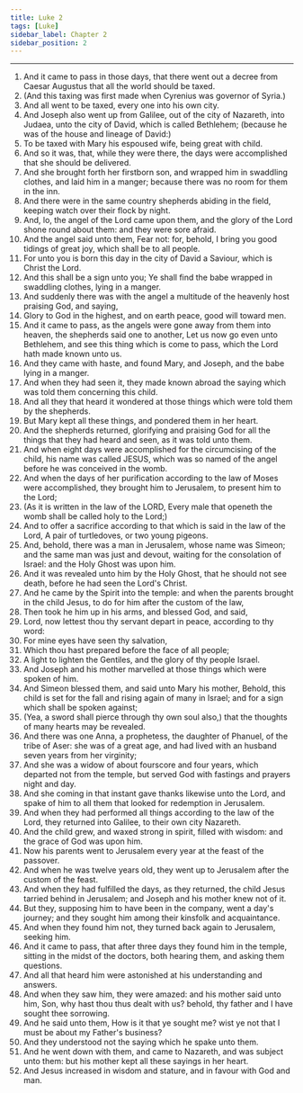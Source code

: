 ```yaml
---
title: Luke 2
tags: [Luke]
sidebar_label: Chapter 2
sidebar_position: 2
---
```


---
1. And it came to pass in those days, that there went out a decree from Caesar Augustus that all the world should be taxed.
2. (And this taxing was first made when Cyrenius was governor of Syria.)
3. And all went to be taxed, every one into his own city.
4. And Joseph also went up from Galilee, out of the city of Nazareth, into Judaea, unto the city of David, which is called Bethlehem; (because he was of the house and lineage of David:)
5. To be taxed with Mary his espoused wife, being great with child.
6. And so it was, that, while they were there, the days were accomplished that she should be delivered.
7. And she brought forth her firstborn son, and wrapped him in swaddling clothes, and laid him in a manger; because there was no room for them in the inn.
8. And there were in the same country shepherds abiding in the field, keeping watch over their flock by night.
9. And, lo, the angel of the Lord came upon them, and the glory of the Lord shone round about them: and they were sore afraid.
10. And the angel said unto them, Fear not: for, behold, I bring you good tidings of great joy, which shall be to all people.
11. For unto you is born this day in the city of David a Saviour, which is Christ the Lord.
12. And this shall be a sign unto you; Ye shall find the babe wrapped in swaddling clothes, lying in a manger.
13. And suddenly there was with the angel a multitude of the heavenly host praising God, and saying,
14. Glory to God in the highest, and on earth peace, good will toward men.
15. And it came to pass, as the angels were gone away from them into heaven, the shepherds said one to another, Let us now go even unto Bethlehem, and see this thing which is come to pass, which the Lord hath made known unto us.
16. And they came with haste, and found Mary, and Joseph, and the babe lying in a manger.
17. And when they had seen it, they made known abroad the saying which was told them concerning this child.
18. And all they that heard it wondered at those things which were told them by the shepherds.
19. But Mary kept all these things, and pondered them in her heart.
20. And the shepherds returned, glorifying and praising God for all the things that they had heard and seen, as it was told unto them.
21. And when eight days were accomplished for the circumcising of the child, his name was called JESUS, which was so named of the angel before he was conceived in the womb.
22. And when the days of her purification according to the law of Moses were accomplished, they brought him to Jerusalem, to present him to the Lord;
23. (As it is written in the law of the LORD, Every male that openeth the womb shall be called holy to the Lord;)
24. And to offer a sacrifice according to that which is said in the law of the Lord, A pair of turtledoves, or two young pigeons.
25. And, behold, there was a man in Jerusalem, whose name was Simeon; and the same man was just and devout, waiting for the consolation of Israel: and the Holy Ghost was upon him.
26. And it was revealed unto him by the Holy Ghost, that he should not see death, before he had seen the Lord's Christ.
27. And he came by the Spirit into the temple: and when the parents brought in the child Jesus, to do for him after the custom of the law,
28. Then took he him up in his arms, and blessed God, and said,
29. Lord, now lettest thou thy servant depart in peace, according to thy word:
30. For mine eyes have seen thy salvation,
31. Which thou hast prepared before the face of all people;
32. A light to lighten the Gentiles, and the glory of thy people Israel.
33. And Joseph and his mother marvelled at those things which were spoken of him.
34. And Simeon blessed them, and said unto Mary his mother, Behold, this child is set for the fall and rising again of many in Israel; and for a sign which shall be spoken against;
35. (Yea, a sword shall pierce through thy own soul also,) that the thoughts of many hearts may be revealed.
36. And there was one Anna, a prophetess, the daughter of Phanuel, of the tribe of Aser: she was of a great age, and had lived with an husband seven years from her virginity;
37. And she was a widow of about fourscore and four years, which departed not from the temple, but served God with fastings and prayers night and day.
38. And she coming in that instant gave thanks likewise unto the Lord, and spake of him to all them that looked for redemption in Jerusalem.
39. And when they had performed all things according to the law of the Lord, they returned into Galilee, to their own city Nazareth.
40. And the child grew, and waxed strong in spirit, filled with wisdom: and the grace of God was upon him.
41. Now his parents went to Jerusalem every year at the feast of the passover.
42. And when he was twelve years old, they went up to Jerusalem after the custom of the feast.
43. And when they had fulfilled the days, as they returned, the child Jesus tarried behind in Jerusalem; and Joseph and his mother knew not of it.
44. But they, supposing him to have been in the company, went a day's journey; and they sought him among their kinsfolk and acquaintance.
45. And when they found him not, they turned back again to Jerusalem, seeking him.
46. And it came to pass, that after three days they found him in the temple, sitting in the midst of the doctors, both hearing them, and asking them questions.
47. And all that heard him were astonished at his understanding and answers.
48. And when they saw him, they were amazed: and his mother said unto him, Son, why hast thou thus dealt with us? behold, thy father and I have sought thee sorrowing.
49. And he said unto them, How is it that ye sought me? wist ye not that I must be about my Father's business?
50. And they understood not the saying which he spake unto them.
51. And he went down with them, and came to Nazareth, and was subject unto them: but his mother kept all these sayings in her heart.
52. And Jesus increased in wisdom and stature, and in favour with God and man.